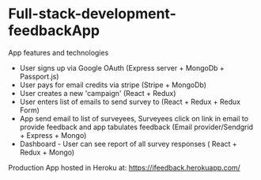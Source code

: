 # Full-stack-development-feedbackApp

App features and technologies 

- User signs up via Google OAuth (Express server + MongoDb + Passport.js)
- User pays for email credits via stripe (Stripe + MongoDb)
- User creates a new 'campaign' (React + Redux)
- User enters list of emails to send survey to (React + Redux + Redux Form)
- App send email to list of surveyees, Surveyees click on link in email to provide feedback 
  and app tabulates feedback (Email provider/Sendgrid + Express + Mongo)
- Dashboard - User can see report of all survey responses ( React + Redux + Mongo)

Production App hosted in Heroku at: 
https://ifeedback.herokuapp.com/
